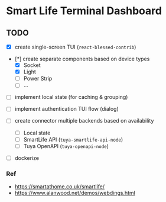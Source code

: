 # Smart Life Terminal Dashboard 

## TODO

- [x] create single-screen TUI (`react-blessed-contrib`)
- [*] create separate components based on device types
  - [x] Socket
  - [x] Light
  - [ ] Power Strip
  - [ ] ...
- [ ] implement local state (for caching & grouping)
- [ ] implement authentication TUI flow (dialog) 
- [ ] create connector multiple backends  based on availability
  - [ ] Local state
  - [ ] SmartLife API (`tuya-smartlife-api-node`)
  - [ ] Tuya OpenAPI (`tuya-openapi-node`)
- [ ] dockerize



### Ref

- https://smartathome.co.uk/smartlife/
- https://www.alanwood.net/demos/webdings.html